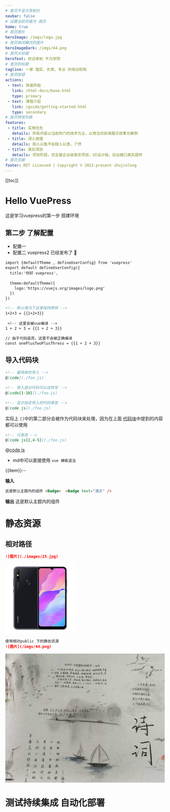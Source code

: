 ```yaml
---
# 首页不显示导航栏
navbar: false
# 设置当前页面为 首页
home: true
# 首页图片
heroImage: /imgs/logo.jpg
# 首页夜间模式的图片
heroImageDark: /imgs/44.png
# 首页大标题
heroText: 欢迎来到 不凡学院
# 首页的标题
tagline: 一家 踏实、负责、专业 的培训机构
# 首页按钮
actions:
 - text: 快速开始
   link: /html-docs/base.html
   type: primary
 - text: 课程介绍
   link: /guide/getting-started.html
   type: secondary
# 首页特性列表
features:
 - title: 实用优先
   details: 所有内容以当前热门的技术为主，以常见的前端展示效果为案例
 - title: 深入原理
   details: 授人以鱼不如授人以渔，了然
 - title: 真实项目
   details: 项目阶段，完全是企业级真实项目，UI设计稿，后台接口真实提供
# 首页页脚
footer: MIT Licensed | Copyright © 2022-present zhujinlong
---
```



[[toc]]

# Hello VuePress
这是学习vuepress的第一步 搭建环境
## 第二步 了解配置
+ 配置一
+ 配置二
vuepress2 已经发布了 :tada:
```js{1,6-8}
import {defaultTheme , defineUserConfig} from 'vuepress'
export default defineUserConfig({
  title:'你好 vuepress',

  theme:defaultTheme({
    logo:'https://vuejs.org/images/logo.png'
  })
})
```

```md
<!-- 默认情况下这里保持原样 -->
1+2+3 = {{1+2+3}}
````

```md:no-v-pre
 <!-- 这里会被vue编译 -->
1 + 2 + 3 = {{1 + 2 + 3}}
```

```js:no-v-pre
// 由于代码高亮，这里不会被正确编译
const onePlusTwoPlusThress = {{1 + 2 + 3}}
```

## 导入代码块
```md
<!-- 最简单的导入 -->
@[code](./foo.js)
```

```md
<!-- 导入部分代码可以这样写 -->
@[code{1-10}](./foo.js)
```

```md
<!-- 显示指定导入的代码类型 -->
@[code js](./foo.js)
```
实际上 `[]`中的第二部分会被作为代码块来处理，因为在上面 [代码块](README.md)中提到的内容都可以使用
```md
<!-- 行高亮 -->
@[code js{2,4-5}](./foo.js)
```
@[code js](./foo.js)


+ md中可以直接使用 `vue 模板语法`

<span v-for="item in 10" :key="item"> {{item}}-- </span>

**输入**
```md
这是默认主题内的组件 <Badge>  <Badge text="演示" />
```
**输出**
这是默认主题内的组件  <Badge text="演示" />
# 静态资源
## 相对路径
```md
![图片](./images/25.jpg)
```
![图片](./images/25.jpg)
```md
使用相对public 下的静态资源
![图片](/imgs/44.png)
```
![图片](/imgs/44.png)
# 测试持续集成 自动化部署